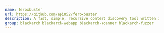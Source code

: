 ```yaml
---
name: feroxbuster
url: https://github.com/epi052/feroxbuster
description: A fast, simple, recursive content discovery tool written in Rust.
group: blackarch blackarch-webapp blackarch-scanner blackarch-fuzzer
---
```

